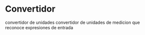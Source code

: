 # Convertidor
convertidor de unidades
convertidor de unidades de medicion que reconoce expresiones de entrada
